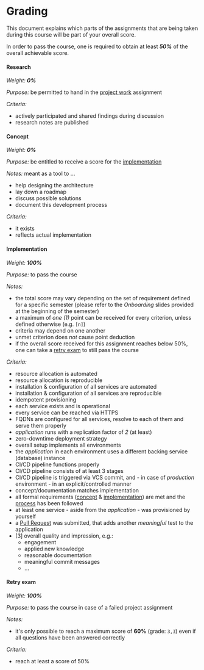 Grading
=======


This document explains which parts of the assignments that are being taken during this course will be part of
your overall score.

In order to pass the course, one is required to obtain at least _**50%**_ of the overall achievable score.


#### Research

_Weight: **0%**_

*Purpose:* be permitted to hand in the [project work](./assignments/project-work.md) assignment 

*Criteria:*

* actively participated and shared findings during discussion 
* research notes are published


#### Concept

_Weight: **0%**_

*Purpose:* be entitled to receive a score for the [implementation](./assignments/deliverables/project_implementation.md)
 
*Notes:* meant as a tool to ...

* help designing the architecture
* lay down a roadmap
* discuss possible solutions
* document this development process

*Criteria:*

* it exists
* reflects actual implementation


#### Implementation

_Weight: **100%**_

*Purpose:* to pass the course

*Notes:*

* the total score may vary depending on the set of requirement defined for a specific semester (please
  refer to the *Onboarding* slides provided at the beginning of the semester)
* a maximum of *one (1)* point can be received for every criterion, unless defined otherwise (e.g. `[n]`)  
* criteria may depend on one another
* unmet criterion does *not* cause point deduction
* if the overall score received for this assignment reaches below 50%, one can take a
  [retry exam](./assignments/retry-exam.md) to still pass the course

*Criteria:* 

* resource allocation is automated
* resource allocation is reproducible
* installation & configuration of all services are automated
* installation & configuration of all services are reproducible
* idempotent provisioning
* each service exists and is operational
* every service can be reached via HTTPS
* FQDNs are configured for all services, resolve to each of them and serve them properly 
* *application* runs with a replication factor of *2* (at least)
* zero-downtime deployment strategy
* overall setup implements all environments
* the *application* in each environment uses a different backing service (database) instance
* CI/CD pipeline functions properly
* CI/CD pipeline consists of at least 3 stages
* CI/CD pipeline is triggered via VCS commit, and - in case of *production* environment - in an
  explicit/controlled manner
* concept/documentation matches implementation
* all formal requirements ([concept](./assignments/deliverables/project_concept.md#formal) & 
  [implementation](./assignments/deliverables/project_implementation.md#formal)) are met and the
  [process](./assignments/project.md#process) has been followed
* at least one service - aside from the *application* - was provisioned by yourself
* a [Pull Request](https://github.com/lucendio/lecture-devops-app/pulls) was submitted, that adds
  another *meaningful* test to the application
* [3] overall quality and impression, e.g.:
  - engagement
  - applied new knowledge
  - reasonable documentation
  - meaningful commit messages
  - ...


#### Retry exam

_Weight: **100%**_

*Purpose:* to pass the course in case of a failed project assignment

*Notes:*

* it's only possible to reach a maximum score of __60%__ (grade: `3,3`) even if all questions have been
  answered correctly

*Criteria:* 

* reach at least a score of 50%
